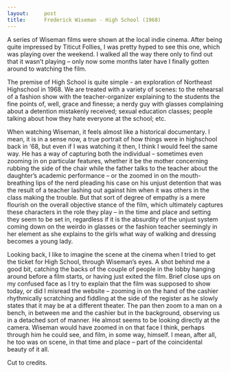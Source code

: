 ```yaml
---
layout:     post
title:      Frederick Wiseman - High School (1968)
---
```

A series of Wiseman films were shown at the local indie cinema. After being quite impressed by Titicut Follies, I was pretty hyped to see this one, which was playing over the weekend. I walked all the way there only to find out that it wasn’t playing – only now some months later have I finally gotten around to watching the film.

The premise of High School is quite simple - an exploration of Northeast Highschool in 1968. We are treated with a variety of scenes: to the rehearsal of a fashion show with the teacher-organizer explaining to the students the fine points of, well, grace and finesse; a nerdy guy with glasses complaining about a detention mistakenly received; sexual education classes; people talking about how they hate everyone at the school; etc.

When watching Wiseman, it feels almost like a historical documentary. I mean, it is in a sense now, a true portrait of how things were in highschool back in ‘68, but even if I was watching it then, I think I would feel the same way. He has a way of capturing both the individual – sometimes even zooming in on particular features, whether it be the mother concerning rubbing the side of the chair while the father talks to the teacher about the daughter’s academic performance – or the zoomed in on the mouth-breathing lips of the nerd pleading his case on his unjust detention that was the result of a teacher lashing out against him when it was others in the class making the trouble. But that sort of degree of empathy is a mere flourish on the overall objective stance of the film, which ultimately captures these characters in the role they play – in the time and place and setting they seem to be set in, regardless if it is the absurdity of the unjust system coming down on the weirdo in glasses or the fashion teacher seemingly in her element as she explains to the girls what way of walking and dressing becomes a young lady.

Looking back, I like to imagine the scene at the cinema when I tried to get the ticket for High School, through Wiseman’s eyes. A shot behind me a good bit, catching the backs of the couple of people in the lobby hanging around before a film starts, or having just exited the film. Brief close ups on my confused face as I try to explain that the film was supposed to show today, or did I misread the website – zooming in on the hand of the cashier rhythmically scratching and fiddling at the side of the register as he slowly states that it may be at a different theater. The pan then zoom to a man on a bench, in between me and the cashier but in the background, observing us in a detached sort of manner. He almost seems to be looking directly at the camera. Wiseman would have zoomed in on that face I think, perhaps through him he could see, and film, in some way, himself. I mean, after all, he too was on scene, in that time and place – part of the coincidental beauty of it all.

Cut to credits.